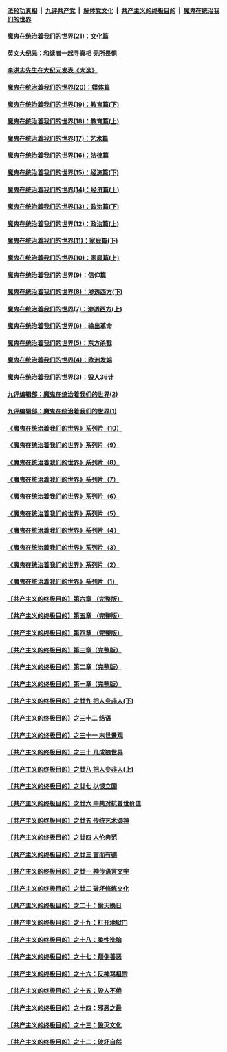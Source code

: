 

####  [法轮功真相](../../../../basic/blob/master/README.md?t=01051731) &nbsp;|&nbsp; [九评共产党](../../../../9ping.md/blob/master/README.md?t=01051731) &nbsp;|&nbsp; [解体党文化](../../../../jtdwh.md/blob/master/README.md?t=01051731)  &nbsp;|&nbsp; [共产主义的终极目的](../../../../gczydzjmd.md/blob/master/README.md?t=01051731) &nbsp;|&nbsp; [魔鬼在统治我们的世界](../../../../mgztzwmdsj.md/blob/master/README.md?t=01051731) 

#### [魔鬼在统治着我们的世界(21)：文化篇](../pages/nsc422/n10597706.md?t=01051731) 

#### [英文大纪元：和读者一起寻真相 无所畏惧](../pages/nsc422/n12542027.md?t=01051731) 

#### [李洪志先生在大纪元发表《大选》](../pages/nsc422/n12534746.md?t=01051731) 

#### [魔鬼在统治着我们的世界(20)：媒体篇](../pages/nsc422/n10586579.md?t=01051731) 

#### [魔鬼在统治着我们的世界(19)：教育篇(下)](../pages/nsc422/n10564808.md?t=01051731) 

#### [魔鬼在统治着我们的世界(18)：教育篇(上)](../pages/nsc422/n10526970.md?t=01051731) 

#### [魔鬼在统治着我们的世界(17)：艺术篇](../pages/nsc422/n10499093.md?t=01051731) 

#### [魔鬼在统治着我们的世界(16)：法律篇](../pages/nsc422/n10485969.md?t=01051731) 

#### [魔鬼在统治着我们的世界(15)：经济篇(下)](../pages/nsc422/n10469975.md?t=01051731) 

#### [魔鬼在统治着我们的世界(14)：经济篇(上)](../pages/nsc422/n10457370.md?t=01051731) 

#### [魔鬼在统治着我们的世界(13)：政治篇(下)](../pages/nsc422/n10448270.md?t=01051731) 

#### [魔鬼在统治着我们的世界(12)：政治篇(上)](../pages/nsc422/n10444576.md?t=01051731) 

#### [魔鬼在统治着我们的世界(11)：家庭篇(下)](../pages/nsc422/n10440961.md?t=01051731) 

#### [魔鬼在统治着我们的世界(10)：家庭篇(上)](../pages/nsc422/n10435448.md?t=01051731) 

#### [魔鬼在统治着我们的世界(9)：信仰篇](../pages/nsc422/n10432159.md?t=01051731) 

#### [魔鬼在统治着我们的世界(8)：渗透西方(下)](../pages/nsc422/n10429603.md?t=01051731) 

#### [魔鬼在统治着我们的世界(7)：渗透西方(上)](../pages/nsc422/n10426013.md?t=01051731) 

#### [魔鬼在统治着我们的世界(6)：输出革命](../pages/nsc422/n10421536.md?t=01051731) 

#### [魔鬼在统治着我们的世界(5)：东方杀戮](../pages/nsc422/n10417707.md?t=01051731) 

#### [魔鬼在统治着我们的世界(4)：欧洲发端](../pages/nsc422/n10414890.md?t=01051731) 

#### [魔鬼在统治着我们的世界(3)：毁人36计](../pages/nsc422/n10411583.md?t=01051731) 

#### [九评编辑部：魔鬼在统治着我们的世界(2)](../pages/nsc422/n10410036.md?t=01051731) 

#### [九评编辑部：魔鬼在统治着我们的世界(1)](../pages/nsc422/n10406825.md?t=01051731) 

#### [《魔鬼在统治着我们的世界》系列片（10）](../pages/nsc422/n12292670.md?t=01051731) 

#### [《魔鬼在统治着我们的世界》系列片（9）](../pages/nsc422/n12290859.md?t=01051731) 

#### [《魔鬼在统治着我们的世界》系列片（8）](../pages/nsc422/n12287445.md?t=01051731) 

#### [《魔鬼在统治着我们的世界》系列片（7）](../pages/nsc422/n12283425.md?t=01051731) 

#### [《魔鬼在统治着我们的世界》系列片（6）](../pages/nsc422/n12282314.md?t=01051731) 

#### [《魔鬼在统治着我们的世界》系列片（5）](../pages/nsc422/n12281419.md?t=01051731) 

#### [《魔鬼在统治着我们的世界》系列片（4）](../pages/nsc422/n12274024.md?t=01051731) 

#### [《魔鬼在统治着我们的世界》系列片（3）](../pages/nsc422/n12271322.md?t=01051731) 

#### [《魔鬼在统治着我们的世界》系列片（2）](../pages/nsc422/n12269049.md?t=01051731) 

#### [《魔鬼在统治着我们的世界》系列片（1）](../pages/nsc422/n12267575.md?t=01051731) 

#### [【共产主义的终极目的】第六章 （完整版）](../pages/nsc422/n11428913.md?t=01051731) 

#### [【共产主义的终极目的】第五章 （完整版）](../pages/nsc422/n11428912.md?t=01051731) 

#### [【共产主义的终极目的】第四章 （完整版）](../pages/nsc422/n11428907.md?t=01051731) 

#### [【共产主义的终极目的】第三章（完整版）](../pages/nsc422/n11428848.md?t=01051731) 

#### [【共产主义的终极目的】第二章（完整版）](../pages/nsc422/n11428831.md?t=01051731) 

#### [【共产主义的终极目的】第一章（完整版）](../pages/nsc422/n11417651.md?t=01051731) 

#### [【共产主义的终极目的】之廿九 把人变非人(下)](../pages/nsc422/n11344140.md?t=01051731) 

#### [【共产主义的终极目的】之三十二 结语](../pages/nsc422/n11360535.md?t=01051731) 

#### [【共产主义的终极目的】之三十一 末世景观](../pages/nsc422/n11351129.md?t=01051731) 

#### [【共产主义的终极目的】之三十 几成狼世界](../pages/nsc422/n11348280.md?t=01051731) 

#### [【共产主义的终极目的】之廿八 把人变非人(上)](../pages/nsc422/n11340492.md?t=01051731) 

#### [【共产主义的终极目的】之廿七 以恨立国](../pages/nsc422/n11336944.md?t=01051731) 

#### [【共产主义的终极目的】之廿六 中共对抗普世价值](../pages/nsc422/n11324785.md?t=01051731) 

#### [【共产主义的终极目的】之廿五 传统艺术颂神](../pages/nsc422/n11296396.md?t=01051731) 

#### [【共产主义的终极目的】之廿四 人伦典范](../pages/nsc422/n11296397.md?t=01051731) 

#### [【共产主义的终极目的】之廿三 富而有德](../pages/nsc422/n11283598.md?t=01051731) 

#### [【共产主义的终极目的】之廿一 神传语言文字](../pages/nsc422/n11263265.md?t=01051731) 

#### [【共产主义的终极目的】之廿二 破坏修炼文化](../pages/nsc422/n11245728.md?t=01051731) 

#### [【共产主义的终极目的】之二十：偷天换日](../pages/nsc422/n11238846.md?t=01051731) 

#### [【共产主义的终极目的】之十九：打开地狱门](../pages/nsc422/n11206376.md?t=01051731) 

#### [【共产主义的终极目的】之十八：柔性洗脑](../pages/nsc422/n11199994.md?t=01051731) 

#### [【共产主义的终极目的】之十七：颠倒善恶](../pages/nsc422/n11179782.md?t=01051731) 

#### [【共产主义的终极目的】之十六：反神骂祖宗](../pages/nsc422/n11166798.md?t=01051731) 

#### [【共产主义的终极目的】之十五：毁人不倦](../pages/nsc422/n11166792.md?t=01051731) 

#### [【共产主义的终极目的】之十四：邪恶之最](../pages/nsc422/n11150249.md?t=01051731) 

#### [【共产主义的终极目的】之十三：毁灭文化](../pages/nsc422/n11135227.md?t=01051731) 

#### [【共产主义的终极目的】之十二：破坏自然](../pages/nsc422/n11135214.md?t=01051731) 

